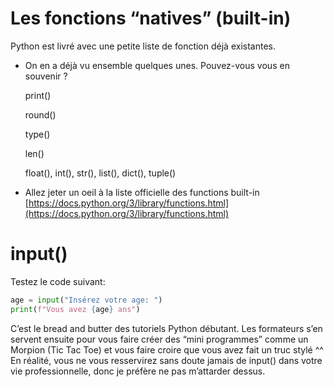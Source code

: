 # Les fonctions “natives” (built-in)

Python est livré avec une petite liste de fonction déjà existantes.

- On en a déjà vu ensemble quelques unes. Pouvez-vous vous en souvenir ?
    
    print()
    
    round()
    
    type()
    
    len()
    
    float(), int(), str(), list(), dict(), tuple()
    
- Allez jeter un oeil à la liste officielle des functions built-in
[https://docs.python.org/3/library/functions.html](https://docs.python.org/3/library/functions.html)

# input()
    
Testez le code suivant:

```python
age = input("Insérez votre age: ")
print(f"Vous avez {age} ans")
```

C’est le bread and butter des tutoriels Python débutant. Les formateurs s’en servent ensuite pour vous faire créer des “mini programmes” comme un Morpion (Tic Tac Toe) et vous faire croire que vous avez fait un truc stylé ^^ En réalité, vous ne vous resservirez sans doute jamais de input() dans votre vie professionnelle, donc je préfère ne pas m’attarder dessus.